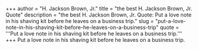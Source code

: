 +++
author = "H. Jackson Brown, Jr."
title = "the best H. Jackson Brown, Jr. Quote"
description = "the best H. Jackson Brown, Jr. Quote: Put a love note in his shaving kit before he leaves on a business trip."
slug = "put-a-love-note-in-his-shaving-kit-before-he-leaves-on-a-business-trip"
quote = '''Put a love note in his shaving kit before he leaves on a business trip.'''
+++
Put a love note in his shaving kit before he leaves on a business trip.
